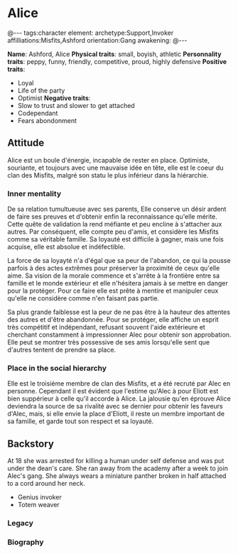 # Alice

@---
tags:character
element:
archetype:Support,Invoker
affilliations:Misfits,Ashford
orientation:Gang
awakening:
@---

**Name**: Ashford, Alice
**Physical traits**: small, boyish, athletic
**Personnality traits**: peppy, funny, friendly, competitive, proud, highly defensive
**Positive traits**:
 * Loyal 
 * Life of the party
 * Optimist
**Negative traits**:
 * Slow to trust and slower to get attached
 * Codependant
 * Fears abondonment

## Attitude
Alice est un boule d'énergie, incapable de rester en place. Optimiste, souriante, et toujours avec une mauvaise idée en tête, elle est le coeur du clan des Misfits, malgré son statu le plus inférieur dans la hiérarchie.

### Inner mentality
De sa relation tumultueuse avec ses parents, Elle conserve un désir ardent de faire ses preuves et d'obtenir enfin la reconnaissance qu'elle mérite. Cette quête de validation la rend méfiante et peu encline à s'attacher aux autres. Par conséquent, elle compte peu d'amis, et considère les Misfits comme sa véritable famille. Sa loyauté est difficile à gagner, mais une fois acquise, elle est absolue et indéfectible.

La force de sa loyayté n'a d'égal que sa peur de l'abandon, ce qui la pousse parfois à des actes extrêmes pour préserver la proximité de ceux qu'elle aime. Sa vision de la morale commence et s'arrête à la frontière entre sa famille et le monde extérieur et elle n'hésitera jamais à se mettre en danger pour la protéger. Pour ce faire elle est prête à mentire et manipuler ceux qu'elle ne considère comme n'en faisant pas partie.

Sa plus grande faiblesse est la peur de ne pas être à la hauteur des attentes des autres et d'être abandonnée. Pour se protéger, elle affiche un esprit très compétitif et indépendant, refusant souvent l'aide extérieure et cherchant constamment à impressionner Alec pour obtenir son approbation. Elle peut se montrer très possessive de ses amis lorsqu'elle sent que d'autres tentent de prendre sa place.

### Place in the social hierarchy
Elle est le troisiéme membre de clan des Misfits, et a été recruté par Alec en personne. Cependant il est évident que l'estime qu'Alec à pour Eliott est bien suppérieur à celle qu'il accorde à Alice. La jalousie qu'en éprouve Alice deviendra la source de sa rivalité avec se dernier pour obtenir les faveurs d'Alec, mais, si elle envie la place d'Eliott, il reste un membre important de sa famille, et garde tout son respect et sa loyauté.


## Backstory

At 18 she was arrested for killing a human under self defense and was put under the dean's care.
She ran away from the academy after a week to join Alec's gang.
She always wears a miniature panther broken in half attached to a cord around her neck.

 * Genius invoker
 * Totem weaver
### Legacy
### Biography
